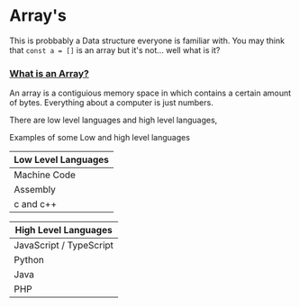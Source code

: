 # Array's

This is probbably a Data structure everyone is familiar with. You may think that ```const a = []``` is an array but it's not... well what is it? 

### <u>What is an Array?</u>

An array is a contiguious memory space in which contains a certain amount of bytes. Everything about a computer is just numbers.

There are low level languages and high level languages,  


Examples of some Low and high level languages

| Low Level Languages       
| ----------- | 
| Machine Code      | 
| Assembly   | 
| c and c++ | 


| High Level Languages       
| ----------- | 
| JavaScript / TypeScript     | 
| Python   | 
| Java   | 
| PHP   | 